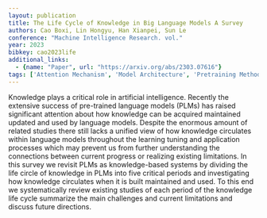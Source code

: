 ```yaml
---
layout: publication
title: The Life Cycle of Knowledge in Big Language Models A Survey
authors: Cao Boxi, Lin Hongyu, Han Xianpei, Sun Le
conference: "Machine Intelligence Research. vol."
year: 2023
bibkey: cao2023life
additional_links:
  - {name: "Paper", url: "https://arxiv.org/abs/2303.07616"}
tags: ['Attention Mechanism', 'Model Architecture', 'Pretraining Methods', 'Survey Paper']
---
```

Knowledge plays a critical role in artificial intelligence. Recently the extensive success of pre-trained language models (PLMs) has raised significant attention about how knowledge can be acquired maintained updated and used by language models. Despite the enormous amount of related studies there still lacks a unified view of how knowledge circulates within language models throughout the learning tuning and application processes which may prevent us from further understanding the connections between current progress or realizing existing limitations. In this survey we revisit PLMs as knowledge-based systems by dividing the life circle of knowledge in PLMs into five critical periods and investigating how knowledge circulates when it is built maintained and used. To this end we systematically review existing studies of each period of the knowledge life cycle summarize the main challenges and current limitations and discuss future directions.

